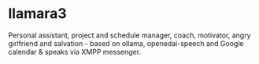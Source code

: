 # llamara3
Personal assistant, project and schedule manager, coach, motivator, angry girlfriend and salvation - based on ollama, openedai-speech and Google calendar &amp; speaks via XMPP messenger.
